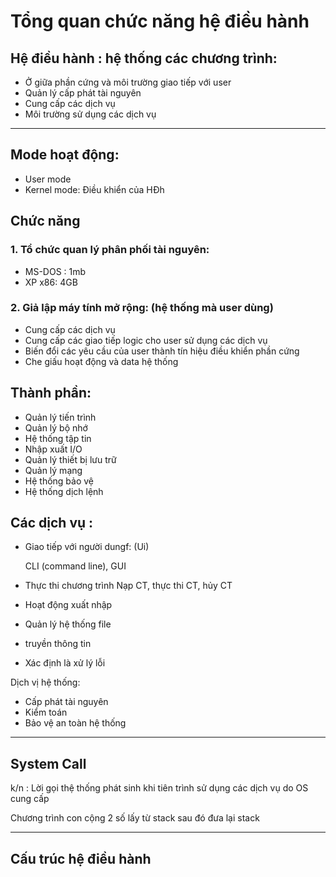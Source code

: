 # Tổng quan chức năng hệ điều hành
 ## Hệ điều hành : hệ thống các chương trình:
 -  Ở giữa phần cứng và môi trường giao tiếp với user
 -  Quản lý cấp phát tài nguyên
 -  Cung cấp các dịch vụ
 -  Môi trường sử  dụng các dịch vụ 

----

## Mode hoạt động:
-   User mode
-   Kernel mode: Điều khiển của HĐh


## Chức năng

### 1. Tổ chức quan lý phân phối tài nguyên:
- MS-DOS : 1mb
- XP x86: 4GB

### 2. Giả lập máy tính mở rộng: (hệ thống mà user dùng)
- Cung cấp các dịch vụ
-  Cung cấp các giao tiếp logic cho user sử dụng các dịch vụ
-  Biến đổi các yêu cầu của user thành tín hiệu điều khiển phần cứng
-  Che giấu hoạt động và data hệ thống


## Thành phần:
- Quản lý tiến trình
- Quản lý bộ nhớ
- Hệ thống tập tin
- Nhập xuất I/O
- Quản lý thiết bị lưu trữ
- Quản lý mạng
- Hệ thống bảo vệ
- Hệ thống dịch lệnh


## Các dịch vụ :
- Giao tiếp với người dungf: (Ui)
    
    CLI (command line), GUI

- Thực thi chương trình
    Nạp CT, thực thi CT, hủy CT

- Hoạt động xuất nhập

- Quản lý hệ thống file
- truyền thông tin
- Xác định là xử lý lỗi


Dịch vị hệ thống:
- Cấp phát tài nguyên
- Kiểm toán
- Bảo vệ an toàn hệ thống

---

## System Call
k/n : Lời gọi thệ thống phát sinh khi tiên trình sử dụng các dịch vụ do OS cung cấp

Chương trình con cộng 2 số lấy từ stack sau đó đưa lại stack

---

## Cấu trúc hệ điều hành 